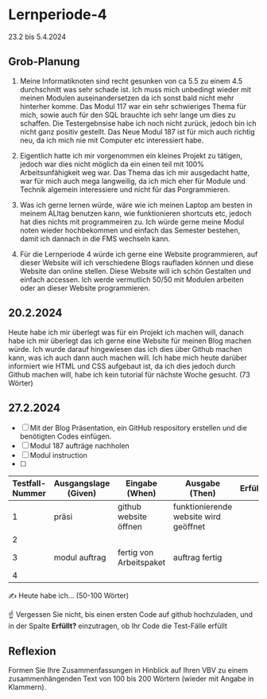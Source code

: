 # Lernperiode-4

23.2 bis 5.4.2024

## Grob-Planung

1. Meine Informatiknoten sind recht gesunken von ca 5.5 zu einem 4.5 durchschnitt was sehr schade ist. Ich muss mich unbedingt wieder mit meinen Modulen auseinandersetzen da ich sonst bald nicht mehr hinterher komme. Das Modul 117 war ein sehr schwieriges Thema für mich, sowie auch für den SQL brauchte ich sehr lange um dies zu schaffen. Die Testergebnsise habe ich noch nicht zurück, jedoch bin ich nicht ganz positiv gestellt. Das Neue Modul 187 ist für mich auch richtig neu, da ich mich nie mit Computer etc interessiert habe. 
   
2. Eigentlich hatte ich mir vorgenommen ein kleines Projekt zu tätigen, jedoch war dies nicht möglich da ein einen teil mit 100% Arbeitsunfähigkeit weg war. Das Thema das ich mir ausgedacht hatte, war für mich auch mega langweilig, da ich mich eher für Module und Technik algemein interessiere und nicht für das Porgrammieren. 
   
3. Was ich gerne lernen würde, wäre wie ich meinen Laptop am besten in meinem ALltag benutzen kann, wie funktionieren shortcuts etc, jedoch hat dies nichts mit programmeiren zu. Ich würde gerne meine Modul noten wieder hochbekommen und einfach das Semester bestehen, damit ich dannach in die FMS wechseln kann. 


4. Für die Lernperiode 4 würde ich gerne eine Website programmieren, auf dieser Website will ich verschiedene Blogs raufladen können und diese Website dan online stellen. Diese Website will ich schön Gestalten und einfach accessen. Ich werde vermutlich 50/50 mit Modulen arbeiten oder an dieser Website programmieren. 

## 20.2.2024

Heute habe ich mir überlegt was für ein Projekt ich machen will, danach habe ich mir überlegt das ich gerne eine Website für meinen Blog machen würde. Ich wurde darauf hingewiesen das ich dies über Github machen kann, was ich auch dann auch machen will. Ich habe mich heute darüber informiert wie HTML und CSS aufgebaut ist, da ich dies jedoch durch Github machen will, habe ich kein tutorial für nächste Woche gesucht. (73 Wörter) 

## 27.2.2024




- [ ] Mit der Blog Präsentation, ein GitHub respository erstellen und die benötigten Codes einfügen. 
- [ ] Modul 187 aufträge nachholen
- [ ] Modul instruction
- [ ] 

| Testfall-Nummer | Ausgangslage (Given) | Eingabe (When) | Ausgabe (Then) | Erfüllt? |
| --------------- | -------------------- | -------------- | -------------- | -------- |
| 1         |        präsi              |     github website öffnen           |   funktionierende website wird geöffnet             |          |
| 2 
|3                      |      modul auftrag          | fertig von Arbeitspaket|   auftrag fertig       |
| 4               |                      |                |                |          |

✍️ Heute habe ich... (50-100 Wörter)

☝️ Vergessen Sie nicht, bis einen ersten Code auf github hochzuladen, und in der Spalte **Erfüllt?** einzutragen, ob Ihr Code die Test-Fälle erfüllt



## Reflexion

Formen Sie Ihre Zusammenfassungen in Hinblick auf Ihren VBV zu einem zusammenhängenden Text von 100 bis 200 Wörtern (wieder mit Angabe in Klammern).
